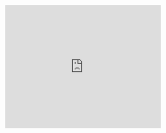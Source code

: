 <iframe height="400" style="width: 100%;" scrolling="no" title="CodePen Embed" src="https://codepen.io/Sanchari1999/embed/vYVXrdv?height=400&theme-id=dark&default-tab=html,result" frameborder="no" allowtransparency="true" allowfullscreen="true">
  See the Pen <a href='https://codepen.io/Sanchari1999/pen/vYVXrdv'>Customizable Rich Text Editor</a> by Sanchari Sen (<a href='https://codepen.io/Sanchari1999'>@Sanchari1999</a>)
  on <a href='https://codepen.io'>CodePen</a>.
</iframe>
